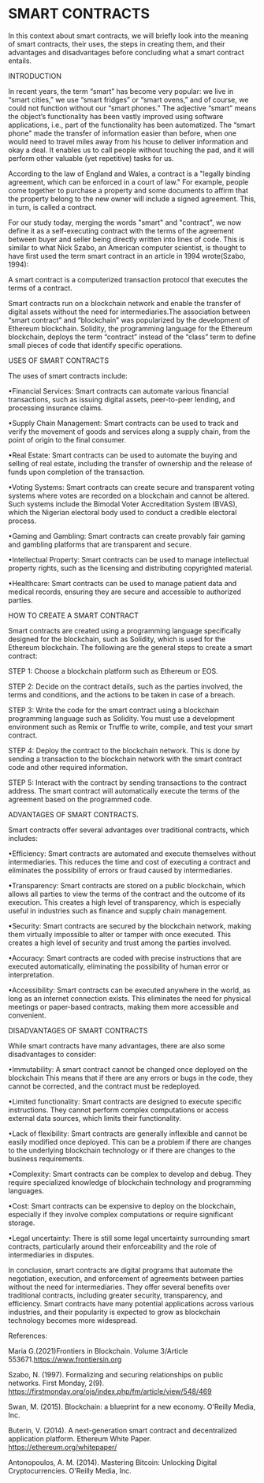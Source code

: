 # SMART CONTRACTS 

In this context about smart contracts, we will briefly look into the meaning of smart contracts, their uses, the steps in creating them, and their advantages and disadvantages before concluding what a smart contract entails.

INTRODUCTION 

In recent years, the term “smart” has become very popular: we live in “smart cities,” we use “smart fridges” or “smart ovens,” and of course, we could not function without our “smart phones.” The adjective “smart” means the object’s functionality has been vastly improved using software applications, i.e., part of the functionality has been automatized. The “smart phone" made the transfer of information easier than before, when one would need to travel miles away from his house to deliver information and okay a deal. It enables us to call people without touching the pad, and it will perform other valuable (yet repetitive) tasks for us. 

According to the law of England and Wales, a contract is a "legally binding agreement, which can be enforced in a court of law." For example, people come together to purchase a property and some documents to affirm that the property belong to the new owner will include a signed agreement. This, in turn, is called a contract. 

For our study today, merging the words "smart" and "contract", we now define it as a self-executing contract with the terms of the agreement between buyer and seller being directly written into lines of code. This is similar to what Nick Szabo, an American computer scientist, is thought to have first used the term smart contract in an article in 1994 wrote(Szabo, 1994):

A smart contract is a computerized transaction protocol that executes the terms of a contract. 

Smart contracts run on a blockchain network and enable the transfer of digital assets without the need for intermediaries.The association between “smart contract” and “blockchain” was popularized by the development of Ethereum blockchain. Solidity, the programming language for the Ethereum blockchain, deploys the term “contract” instead of the “class” term to define small pieces of code that identify specific operations.

USES OF SMART CONTRACTS

The uses of smart contracts include:

•Financial Services: Smart contracts can automate various financial transactions, such as issuing digital assets, peer-to-peer lending, and processing insurance claims.

•Supply Chain Management: Smart contracts can be used to track and verify the movement of goods and services along a supply chain, from the point of origin to the final consumer.

•Real Estate: Smart contracts can be used to automate the buying and selling of real estate, including the transfer of ownership and the release of funds upon completion of the transaction.

•Voting Systems: Smart contracts can create secure and transparent voting systems where votes are recorded on a blockchain and cannot be altered. Such systems include the Bimodal Voter Accreditation System (BVAS), which the Nigerian electoral body used to conduct a credible electoral process.

•Gaming and Gambling: Smart contracts can create provably fair gaming and gambling platforms that are transparent and secure.

•Intellectual Property: Smart contracts can be used to manage intellectual property rights, such as the licensing and distributing copyrighted material.

•Healthcare: Smart contracts can be used to manage patient data and medical records, ensuring they are secure and accessible to authorized parties.

  HOW TO CREATE A SMART CONTRACT 

Smart contracts are created using a programming language specifically designed for the blockchain, such as Solidity, which is used for the Ethereum blockchain. The following are the general steps to create a smart contract:

STEP 1: Choose a blockchain platform such as  Ethereum or EOS.

STEP 2: Decide on the contract details, such as the parties involved, the terms and conditions, and the actions to be taken in case of a breach.

STEP 3: Write the code for the smart contract using a blockchain programming language such as Solidity. You must use a development environment such as Remix or Truffle to write, compile, and test your smart contract.

STEP 4: Deploy the contract to the blockchain network. This is done by sending a transaction to the blockchain network with the smart contract code and other required information.

STEP 5: Interact with the contract by sending transactions to the contract address. The smart contract will automatically execute the terms of the agreement based on the programmed code.

ADVANTAGES OF SMART CONTRACTS.

Smart contracts offer several advantages over traditional contracts, which includes:

•Efficiency: Smart contracts are automated and execute themselves without intermediaries. This reduces the time and cost of executing a contract and eliminates the possibility of errors or fraud caused by intermediaries.

•Transparency: Smart contracts are stored on a public blockchain, which allows all parties to view the terms of the contract and the outcome of its execution. This creates a high level of transparency, which is especially useful in industries such as finance and supply chain management.

•Security: Smart contracts are secured by the blockchain network, making them virtually impossible to alter or tamper with once executed. This creates a high level of security and trust among the parties involved.

•Accuracy: Smart contracts are coded with precise instructions that are executed automatically, eliminating the possibility of human error or interpretation.

•Accessibility: Smart contracts can be executed anywhere in the world, as long as an internet connection exists. This eliminates the need for physical meetings or paper-based contracts, making them more accessible and convenient.

DISADVANTAGES OF SMART CONTRACTS 

While smart contracts have many advantages, there are also some disadvantages to consider:

•Immutability: A smart contract cannot be changed once deployed on the blockchain This means that if there are any errors or bugs in the code, they cannot be corrected, and the contract must be redeployed.

•Limited functionality: Smart contracts are designed to execute specific instructions. They cannot perform complex computations or access external data sources, which limits their functionality.

•Lack of flexibility: Smart contracts are generally inflexible and cannot be easily modified once deployed. This can be a problem if there are changes to the underlying blockchain technology or if there are changes to the business requirements.

•Complexity: Smart contracts can be complex to develop and debug. They require specialized knowledge of blockchain technology and programming languages.

•Cost: Smart contracts can be expensive to deploy on the blockchain, especially if they involve complex computations or require significant storage.

•Legal uncertainty: There is still some legal uncertainty surrounding smart contracts, particularly around their enforceability and the role of intermediaries in disputes.

In conclusion, smart contracts are digital programs that automate the negotiation, execution, and enforcement of agreements between parties without the need for intermediaries. They offer several benefits over traditional contracts, including greater security, transparency, and efficiency. Smart contracts have many potential applications across various industries, and their popularity is expected to grow as blockchain technology becomes more widespread.

References:

Maria G.(2021)Frontiers in Blockchain. Volume 3/Article 553671.https://www.frontiersin.org

Szabo, N. (1997). Formalizing and securing relationships on public networks. First Monday, 2(9). https://firstmonday.org/ojs/index.php/fm/article/view/548/469

Swan, M. (2015). Blockchain: a blueprint for a new economy. O'Reilly Media, Inc.

Buterin, V. (2014). A next-generation smart contract and decentralized application platform. Ethereum White Paper. https://ethereum.org/whitepaper/

Antonopoulos, A. M. (2014). Mastering Bitcoin: Unlocking Digital Cryptocurrencies. O'Reilly Media, Inc.
